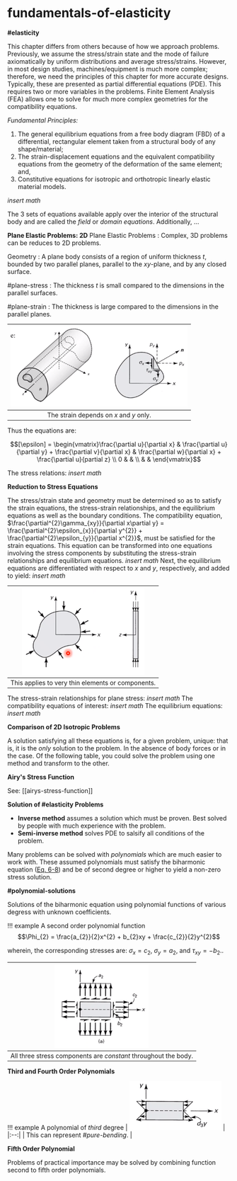 # fundamentals-of-elasticity

**#elasticity**

This chapter differs from others because of how we approach problems. Previously, we assume the stress/strain state and the mode of failure axiomatically by uniform distributions and average stress/strains. However, in most design studies, machines/equipment is much more complex; therefore, we need the principles of this chapter for more accurate designs. Typically, these are presented as partial differential equations (PDE). This requires two or more variables in the problems. Finite Element Analysis (FEA) allows one to solve for much more complex geometries for the compatibility equations.

*Fundamental Principles:*
1. The general equilibrium equations from a free body diagram (FBD) of a differential, rectangular element taken from a structural body of any shape/material;
2. The strain-displacement equations and the equivalent compatibility equations from the geometry of the deformation of the same element; and,
3. Constitutive equations for isotropic and orthotropic linearly elastic material models.

*insert math*

The 3 sets of equations available apply over the interior of the structural body and are called the *field* or *domain equations*. Additionally, …​

**Plane Elastic Problems: 2D**
Plane Elastic Problems
: Complex, 3D problems can be reduces to 2D problems.

Geometry
: A plane body consists of a region of uniform thickness $t$, bounded by two parallel planes, parallel to the $xy$-plane, and by any closed surface.

#plane-stress
: The thickness $t$ is small compared to the dimensions in the parallel surfaces.

#plane-strain
: The thickness is large compared to the dimensions in the parallel planes.

| ![](../../../attachments/engr-727-001-advanced-mechanics-of-materials/plane_strain_problems_220217_132937_EST.png) |
|:--:|
| The strain depends on $x$ and $y$ only. |

Thus the equations are:

$$[\epsilon] = \begin{vmatrix}\frac{\partial u}{\partial x} & \frac{\partial u}{\partial y} + \frac{\partial v}{\partial x} & \frac{\partial w}{\partial x} + \frac{\partial u}{partial z} \\
0 &  &  \\
  &  & \end{vmatrix}$$

The stress relations: *insert math*

**Reduction to Stress Equations**

The stress/strain state and geometry must be determined so as to satisfy the strain equations, the stress-strain relationships, and the equilibrium equations as well as the boundary conditions. The compatibility equation, $\frac{\partial^{2}\gamma_{xy}}{\partial x\partial y} = \frac{\partial^{2}\epsilon_{x}}{\partial y^{2}} + \frac{\partial^{2}\epsilon_{y}}{\partial x^{2}}$, must be satisfied for the strain equations. This equation can be transformed into one equations involving the stress components by substituting the stress-strain relationships and equilibrium equations. *insert math* Next, the equilibrium equations are differentiated with respect to $x$ and $y$, respectively, and added to yield: *insert math*

| ![](../../../attachments/engr-727-001-advanced-mechanics-of-materials/governing_equations_plane_stress_220217_133628_EST.png) |
|:--:|
| This applies to very thin elements or components. |

The stress-strain relationships for plane stress: *insert math* The compatibility equations of interest: *insert math* The equilibrium equations: *insert math*

**Comparison of 2D Isotropic Problems**

A solution satisfying all these equations is, for a given problem, unique: that is, it is the *only* solution to the problem. In the absence of body forces or in the case. Of the following table, you could solve the problem using one method and transform to the other.

**Airy's Stress Function**

See: [[airys-stress-function]]

**Solution of #elasticity Problems**
- **Inverse method** assumes a solution which must be proven. Best solved by people with much experience with the problem.
- **Semi-inverse method** solves PDE to salsify all conditions of the problem.

Many problems can be solved with *polynomials* which are much easier to work with. These assumed polynomials must satisfy the biharmonic equation ([Eq. 6-8](#eq-biharmonic)) and be of second degree or higher to yield a non-zero stress solution.

**#polynomial-solutions**

Solutions of the biharmonic equation using polynomial functions of various degress with unknown coefficients.

!!! example A second order polynomial function
  $$\Phi_{2} = \frac{a_{2}}{2}x^{2} + b_{2}xy + \frac{c_{2}}{2}y^{2}$$

  wherein, the corresponding stresses are: $\sigma_{x} = c_{2}$, $\sigma_{y} = a_{2}$, and $\tau_{xy} = -b_{2}$..

  | ![](../../../attachments/engr-727-001-advanced-mechanics-of-materials/polynomial_solutions_220217_135229_EST.png) |
  |:--:|
  | All three stress components are *constant* throughout the body. |

**Third and Fourth Order Polynomials**

!!! example A polynomial of *third* degree
  | ![](../../../attachments/engr-727-001-advanced-mechanics-of-materials/third_order_polynomial_220217_135332_EST.png) |
  |:--:|
  | This can represent *#pure-bending*. |

**Fifth Order Polynomial**

Problems of practical importance may be solved by combining function second to fifth order polynomials.